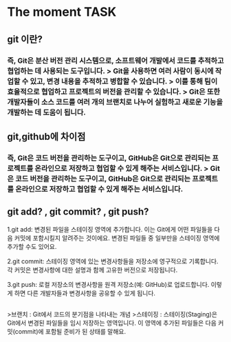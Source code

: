 <h1>The moment TASK

<h2>git 이란?</h2>
<h3>즉, Git은 분산 버전 관리 시스템으로, 소프트웨어 개발에서 코드를 추적하고 협업하는 데 사용되는 도구입니다.
>   Git을 사용하면 여러 사람이 동시에 작업할 수 있고, 변경 내용을 추적하고 병합할 수 있습니다. 
>   이를 통해 팀이 효율적으로 협업하고 프로젝트의 버전을 관리할 수 있습니다. 
>   Git은 또한 개발자들이 소스 코드를 여러 개의 브랜치로 나누어 실험하고 새로운 기능을 개발하는 데 도움이 됩니다. 
<h2>git,github에 차이점</h2>
<h3>즉, Git은 코드 버전을 관리하는 도구이고, GitHub은 Git으로 관리되는 프로젝트를 온라인으로 저장하고 협업할 수 있게 해주는 서비스입니다.
>   Git은 코드 버전을 관리하는 도구이고, GitHub은 Git으로 관리되는 프로젝트를 온라인으로 저장하고 협업할 수 있게 해주는 서비스입니다.
<h2>git add? , git commit? , git push?</h2>
1.git add: 변경된 파일을 스테이징 영역에 추가합니다. 이는 Git에게 어떤 파일들을 다음 커밋에 포함시킬지 알려주는 것이에요. 변경된 파일들 중 일부만을 스테이징 영역에 추가할 수도 있어요.

2.git commit: 스테이징 영역에 있는 변경사항들을 저장소에 영구적으로 기록합니다. 각 커밋은 변경사항에 대한 설명과 함께 고유한 버전으로 저장됩니다.

3.git push: 로컬 저장소의 변경사항을 원격 저장소(예: GitHub)로 업로드합니다. 이렇게 하면 다른 개발자들과 변경사항을 공유할 수 있게 됩니다.
<h2></h2>
>브랜치 : Git에서 코드의 분기점을 나타내는 개념
>스테이징 : 스테이징(Staging)은 Git에서 변경된 파일들을 임시 저장하는 영역입니다. 이 영역에 추가된 파일들은 다음 커밋(commit)에 포함될 준비가 된 상태를 말해요.